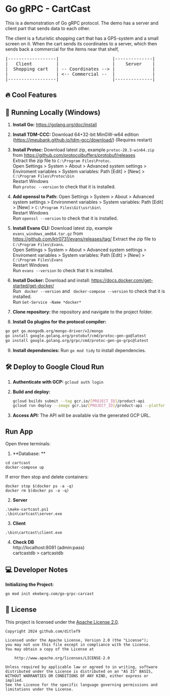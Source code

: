 
# Go gRPC - CartCast

This is a demonstration of Go gRPC protocol. 
The demo has a server and client part that sends data to each other.

The client is a futuristic shopping cart that has a GPS-system and a small screen on it.
When the cart sends its coordinates to a server, which then sends back a commercial for
the items near that shelf, 


<pre>
|------------------|                    |--------------|
|   Client         |                    |    Server    |
|  Shopping cart   | -- Coordinates --> |              |
|                  | <-- Commercial --  |              |
|------------------|                    |--------------|
</pre>


## 🔥 Cool Features


## 🚀 Running Locally (Windows)

1. **Install Go:** https://golang.org/doc/install

2. **Install TDM-CCC:** Download 64+32-bit MinGW-w64 edition (https://jmeubank.github.io/tdm-gcc/download/) (Requires restart)

3. **Install Protoc:** Download latest zip, example `protoc-28.3-win64.zip` from https://github.com/protocolbuffers/protobuf/releases<br>
   Extract the zip file to `C:\Program Files\Protoc`.<br>
   Open Settings > System > About > Advanced system settings > Enviroment variables > 
   System variables: Path [Edit] > [New] > `C:\Program Files\Protoc\bin`<br>
   Restart Windows<br>
   Run `protoc --version` to check that it is installed.

4. **Add openssl to Path:**
   Open Settings > System > About > Advanced system settings > Environment variables >
   System variables: Path [Edit] > [New] > `C:\Program Files\Git\usr\bin\`<br>
   Restart Windows<br>
   Run `openssl --version` to check that it is installed.

5. **Install Evans CLI:** Download latest zip, example `evans_windows_amd64.tar.gz` from https://github.com/ktr0731/evans/releases/tag/
   Extract the zip file to `C:\Program Files\Evans`.<br>
   Open Settings > System > About > Advanced system settings > Enviroment variables >
   System variables: Path [Edit] > [New] > `C:\Program Files\Evans`<br>
   Restart Windows<br>
   Run `evans --version` to check that it is installed.

6. **Install Docker:** Download and install: https://docs.docker.com/get-started/get-docker/<br>
   Run ` docker --version` and ` docker-compose --version` to check that it is installed.<br>
   Run `Get-Service -Name *docker*`

7. **Clone repository:** the repository and navigate to the project folder.

8. **Install Go plugins for the protocol compiler:**
```bash
go get go.mongodb.org/mongo-driver/v2/mongo
go install google.golang.org/protobuf/cmd/protoc-gen-go@latest
go install google.golang.org/grpc/cmd/protoc-gen-go-grpc@latest
```

9. **Install dependencies:** Run `go mod tidy` to install dependencies.


## 🛠️ Deploy to Google Cloud Run

1. **Authenticate with GCP:** `gcloud auth login`
2. **Build and deploy:**
    ```bash
    gcloud builds submit --tag gcr.io/[PROJECT_ID]/product-api
    gcloud run deploy --image gcr.io/[PROJECT_ID]/product-api --platform managed
    ```

3. **Access API:** The API will be available via the generated GCP URL.


## Run App

Open three terminals:

1. **Database: **<br>
```
cd cartcast
docker-compose up
```

If error then stop and delete containers:
```
docker stop $(docker ps -a -q)
docker rm $(docker ps -a -q)
```

2. **Server**<br>
```
.\make-cartcast.ps1
.\bin\cartcast\server.exe
```

3. **Client**<br>

```
.\bin\cartcast\client.exe
```

4. **Check DB**<br>
http://localhost:8081 (admin:pass)<br>
cartcastdb > cartcastdb

## 💻 Developer Notes

**Initializing the Project:**
```bash
go mod init ekeberg.com/go-grpc-carcast
```


## 📖 License

This project is licensed under the
[Apache License 2.0](https://www.apache.org/licenses/LICENSE-2.0).

```
Copyright 2024 github.com/ditlef9

Licensed under the Apache License, Version 2.0 (the "License");
you may not use this file except in compliance with the License.
You may obtain a copy of the License at

    http://www.apache.org/licenses/LICENSE-2.0

Unless required by applicable law or agreed to in writing, software
distributed under the License is distributed on an "AS IS" BASIS,
WITHOUT WARRANTIES OR CONDITIONS OF ANY KIND, either express or implied.
See the License for the specific language governing permissions and
limitations under the License.
```